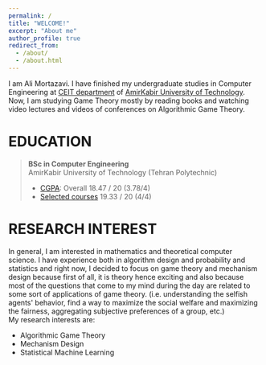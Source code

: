```yaml
---
permalink: /
title: "WELCOME!"
excerpt: "About me"
author_profile: true
redirect_from: 
  - /about/
  - /about.html
---
```

I am Ali Mortazavi. I have finished my undergraduate studies in Computer Engineering at [CEIT department](http://ceit.aut.ac.ir/autcms/home.htm?depurl=computer-engineering&lang=en) of [AmirKabir University of Technology](http://aut.ac.ir/aut/). Now, I am studying Game Theory mostly by reading books and watching video lectures and videos of conferences on Algorithmic Game Theory.
<br> 



EDUCATION
======
> **BSc in Computer Engineering** <br>
> AmirKabir University of Technology (Tehran Polytechnic)
> * [CGPA](https://github.com/AliMorty/AliMorty.github.io/raw/master/files/Transcript_Ali_Mortazavi.pdf):   Overall         18.47 / 20 (3.78/4)
> * [Selected courses](https://alimorty.github.io//education/)   19.33 / 20 (4/4) <br>
                                                                  
RESEARCH INTEREST
======
In general, I am interested in mathematics and theoretical computer science. I have experience both in algorithm design and probability and statistics and right now, 
I decided to focus on game theory and mechanism design because first of all, it is theory hence exciting and also because most of the questions that come to my mind during the day are related to some sort of applications of game theory. (i.e. understanding the selfish agents' behavior, find a way to maximize the social welfare and maximizing the fairness, aggregating subjective preferences of a group,   etc.) <br>
My research interests are: <br>
* Algorithmic Game Theory
* Mechanism Design
* Statistical Machine Learning 







  





